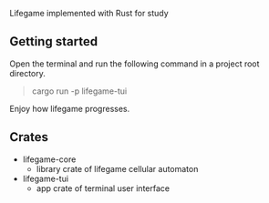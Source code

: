 Lifegame implemented with Rust for study

## Getting started

Open the terminal and run the following command in a project root directory.

> cargo run -p lifegame-tui

Enjoy how lifegame progresses.

## Crates
- lifegame-core
  - library crate of lifegame cellular automaton
- lifegame-tui
  - app crate of terminal user interface
